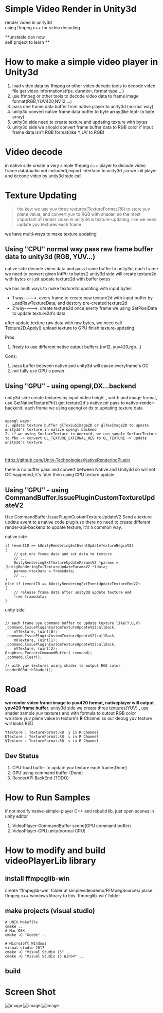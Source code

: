 # Simple Video Render in Unity3d
render video in unity3d  
using ffmpeg c++ for video decoding

**unstable dev now  
self project to learn **


# How to make a simple video player in Unity3d

1. load video data by ffmpeg or other video decode tools to decode video file get video informations(fps, duration, format type ...)
2. use ffmpeg or other tools to decode video data to frame image format(RGB,YUV420,NV12 ...)
4. pass one frame data buffer from native player to unity3d (normal way)
5. unity3d convert native frame data buffer to byte array(like Inptr to byte array)
5. unity3d side need to create texture and updating texture with bytes
6. unity3d side we should convert frame buffer data to RGB color if input frame data isn't RGB format(like Y,UV to RGB)

# Video decode

in native side create a very simple ffmpeg c++ player to decode video frame data(audio not included),export interface to unity3d ,so we init player and decode video by unity3d side call.

# Texture Updating

> the key: we use yuv three textures(TextureFormat.R8) to store yuv plane value, and convert yuv to RGB with shader, so the most important of render video in unity3d is texture-updating, like we need update yuv textures each frame


we have multi-ways to make texture updating

## Using "CPU" normal way pass raw frame buffer data to unity3d (RGB, YUV...)
native side decode video data and pass frame buffer to unity3d, each frame we need to convert given IntPtr to bytes[] 
unity3d side will create texture2d with bytes or just update texture2d with buffer bytes

we has multi ways to make texture2d updating with input bytes

- 1 way---->. every frame to create new texture2d with input buffer by LoadRawTextureData, and destory pre-created texture2d
- 2 way---->. create texture2d once,everty frame we using SetPixelData to update texture2d's data

after update texture raw data with raw bytes, we need call Texture2D.Apply() upload texture to GPU finish texture-updating

Pros: 
1. freely to use different native output buffers (nv12, yuv420,rgb...)

Cons:  
1. pass buffer between native and unity3d will cause everyframe's GC  
2. not fully use GPU's power



## Using "GPU" - using opengl,DX...backend
unity3d side create textures by input video height , width and image format, use GetNativeTexturePtr() get texture2d's native ptr pass to native-render-backend, each frame we using opengl or dx to updating texture data

```

opengl ways:
1. update texture buffer glTexSubImage2D or glTexImage2D to update unity3d's texture in native opengl backend
2. if we using SurfaceTexture in Android, we can sample SurfaceTexture to fbo -> convert GL_TEXTURE_EXTERNAL_OES to GL_TEXTURE -> update unity3d's texture



```
https://github.com/Unity-Technologies/NativeRenderingPlugin


there is no buffer pass and convert between Native and Unity3d so will not GC happened, it's fater then using CPU texture update


## Using "GPU" - using CommandBuffer.IssuePluginCustomTextureUpdateV2

Use CommandBuffer.IssuePluginCustomTextureUpdateV2 Send a texture update event to a native code plugin.so there no need to create different render-api-backend to update texture, it's a common way.

native side
```
if (eventID == kUnityRenderingExtEventUpdateTextureBeginV2)
{
	// get one frame data and set data to texture
	// ...
	UnityRenderingExtTextureUpdateParamsV2 *params = (UnityRenderingExtTextureUpdateParamsV2 *)data;
	params->texData = framedata;
	// ...
}
else if (eventID == kUnityRenderingExtEventUpdateTextureEndV2)
{
	// release frame data after unity3d update texture end
	free framedata;
}
```

unity side
```

// each frame use command buffer to update texture like(Y,U,V)
_command.IssuePluginCustomTextureUpdateV2(callBack,
    mYTexture, (uint)0);
_command.IssuePluginCustomTextureUpdateV2(callBack,
    mUTexture, (uint)1);
_command.IssuePluginCustomTextureUpdateV2(callBack,
    mVTexture, (uint)2);
Graphics.ExecuteCommandBuffer(_command);
_command.Clear();

// with yuv textures using shader to output RGB color
renderRGBWithShader();

```

# Road

**we render video frame image to yuv420 format, nativeplayer will output yuv420 frame buffer.**
unity3d side we create three textures(YUV) , use shader sample yuv textures and with formula to outout RGB color  
we store yuv plane value in texture's **R** Channel so our debug yuv texture will looks RED  

```
YTexture : TextureFormat.R8  y in R Channel
UTexture : TextureFormat.R8  u in R Channel
VTexture : TextureFormat.R8  v in R Channel
```

## Dev Status
1. CPU-load buffer to update yuv texture each frame(Done)
2. GPU using command buffer (Done)
3. RenderAPI BackEnd (TODO)

# How to Run Samples
if not modify native-simple-player C++ and rebulid lib, just open scenes in unity editor

1. VideoPlayer-CommandBuffer scene(GPU command buffer)
2. VideoPlayer-CPU.unity(normal CPU)


# How to modify and build videoPlayerLib library

## install ffmpeglib-win

create 'ffmpeglib-win' folder at simplevideodemo/FFMpegSources/ place ffmpeg c++ windows library to this 'ffmpeglib-win' folder


## make projects (visual studio)

```
# UNIX Makefile
cmake ..
# Mac OSX
cmake -G "Xcode" ..

# Microsoft Windows
visual studio 2017
cmake -G "Visual Studio 15" ..
cmake -G "Visual Studio 15 Win64" ..
```

## build


# Screen Shot
![image](https://user-images.githubusercontent.com/14041295/142991396-cf7ddb0f-3de4-4e08-833e-3ecb8f53e276.png)
![image](https://user-images.githubusercontent.com/14041295/142991586-12de23db-474a-47ee-8654-98516dc40c34.png)
![image](https://user-images.githubusercontent.com/14041295/142991860-fec8f3e6-27f2-46ea-84a1-bfcdbab2b709.png)


